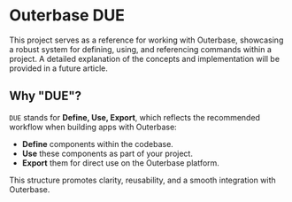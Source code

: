 # Outerbase DUE

This project serves as a reference for working with Outerbase, showcasing a
robust system for defining, using, and referencing commands within a project. A
detailed explanation of the concepts and implementation will be provided in a
future article.

## Why "DUE"?

`DUE` stands for **Define, Use, Export**, which reflects the recommended
workflow when building apps with Outerbase:

- **Define** components within the codebase.
- **Use** these components as part of your project.
- **Export** them for direct use on the Outerbase platform.

This structure promotes clarity, reusability, and a smooth integration with
Outerbase.
